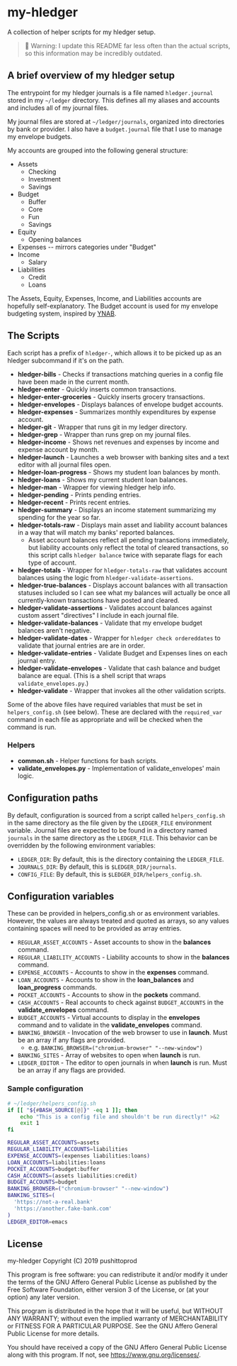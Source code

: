 # my-hledger

A collection of helper scripts for my hledger setup.

> 🚨 Warning: I update this README far less often than the actual scripts, so
> this information may be incredibly outdated.

## A brief overview of my hledger setup

The entrypoint for my hledger journals is a file named `hledger.journal` stored
in my `~/ledger` directory. This defines all my aliases and accounts and
includes all of my journal files.

My journal files are stored at `~/ledger/journals`, organized into directories
by bank or provider. I also have a `budget.journal` file that I use to manage my
envelope budgets.

My accounts are grouped into the following general structure:

* Assets
    * Checking
    * Investment
    * Savings
* Budget
    * Buffer
    * Core
    * Fun
    * Savings
* Equity
    * Opening balances
* Expenses -- mirrors categories under "Budget"
* Income
    * Salary
* Liabilities
    * Credit
    * Loans

The Assets, Equity, Expenses, Income, and Liabilities accounts are hopefully
self-explanatory. The Budget account is used for my envelope budgeting system,
inspired by [YNAB](https://www.youneedabudget.com/the-four-rules/).

<!-- TODO: illustrate transaction format -->

## The Scripts

Each script has a prefix of `hledger-`, which allows it to be picked up as an
hledger subcommand if it's on the path.

* **hledger-bills** - Checks if transactions matching queries in a config file have been
  made in the current month.
* **hledger-enter** - Quickly inserts common transactions.
* **hledger-enter-groceries** - Quickly inserts grocery transactions.
* **hledger-envelopes** - Displays balances of envelope budget accounts.
* **hledger-expenses** - Summarizes monthly expenditures by expense account.
* **hledger-git** - Wrapper that runs git in my ledger directory.
* **hledger-grep** - Wrapper than runs grep on my journal files.
* **hledger-income** - Shows net revenues and expenses by income and expense
  account by month.
* **hledger-launch** - Launches a web browser with banking sites and a text
  editor with all journal files open.
* **hledger-loan-progress** - Shows my student loan balances by month.
* **hledger-loans** - Shows my current student loan balances.
* **hledger-man** - Wrapper for viewing hledger help info.
* **hledger-pending** - Prints pending entries.
* **hledger-recent** - Prints recent entries.
* **hledger-summary** - Displays an income statement summarizing my spending for
  the year so far.
* **hledger-totals-raw** - Displays main asset and liability account balances in
  a way that will match my banks' reported balances.
  * Asset account balances reflect all pending transactions immediately, but
    liability accounts only reflect the total of cleared transactions, so this
    script calls `hledger balance` twice with separate flags for each type of
    account.
* **hledger-totals** - Wrapper for `hledger-totals-raw` that validates account
  balances using the logic from `hledger-validate-assertions`.
* **hledger-true-balances** - Displays account balances with all transaction
  statuses included so I can see what my balances will actually be once all
  currently-known transactions have posted and cleared.
* **hledger-validate-assertions** - Validates account balances against custom
  assert "directives" I include in each journal file.
* **hledger-validate-balances** - Validate that my envelope budget balances
  aren't negative.
* **hledger-validate-dates** - Wrapper for `hledger check ordereddates` to
  validate that journal entries are are in order.
* **hledger-validate-entries** - Validate Budget and Expenses lines on each
  journal entry.
* **hledger-validate-envelopes** - Validate that cash balance and budget balance
  are equal. (This is a shell script that wraps `validate_envelopes.py`.)
* **hledger-validate** - Wrapper that invokes all the other validation scripts.

Some of the above files have required variables that must be set in
`helpers_config.sh` (see below). These are declared with the `required_var`
command in each file as appropriate and will be checked when the command is run.

### Helpers

* **common.sh** - Helper functions for bash scripts.
* **validate_envelopes.py** - Implementation of validate_envelopes' main logic.

## Configuration paths

By default, configuration is sourced from a script called `helpers_config.sh` in
the same directory as the file given by the `LEDGER_FILE` environment variable.
Journal files are expected to be found in a directory named `journals` in the
same directory as the `LEDGER_FILE`. This behavior can be overridden by the
following environment variables:

* `LEDGER_DIR`: By default, this is the directory containing the `LEDGER_FILE`.
* `JOURNALS_DIR`: By default, this is `$LEDGER_DIR/journals`.
* `CONFIG_FILE`: By default, this is `$LEDGER_DIR/helpers_config.sh`.

## Configuration variables

These can be provided in helpers_config.sh or as environment variables. However,
the values are always treated and quoted as arrays, so any values containing
spaces will need to be provided as array entries.

* `REGULAR_ASSET_ACCOUNTS` - Asset accounts to show in the **balances** command.
* `REGULAR_LIABILITY_ACCOUNTS` - Liability accounts to show in the **balances**
  command.
* `EXPENSE_ACCOUNTS` - Accounts to show in the **expenses** command.
* `LOAN_ACCOUNTS` - Accounts to show in the **loan_balances** and
  **loan_progress** commands.
* `POCKET_ACCOUNTS` - Accounts to show in the **pockets** command.
* `CASH_ACCOUNTS` - Real accounts to check against `BUDGET_ACCOUNTS` in the
  **validate_envelopes** command.
* `BUDGET_ACCOUNTS` - Virtual accounts to display in the **envelopes** command
  and to validate in the **validate_envelopes** command.
* `BANKING_BROWSER` - Invocation of the web browser to use in **launch**. Must
  be an array if any flags are provided.
  - e.g. `BANKING_BROWSER=("chromium-browser" "--new-window")`
* `BANKING_SITES` - Array of websites to open when **launch** is run.
* `LEDGER_EDITOR` - The editor to open journals in when **launch** is run. Must
  be an array if any flags are provided.

### Sample configuration

```bash
# ~/ledger/helpers_config.sh
if [[ "${#BASH_SOURCE[@]}" -eq 1 ]]; then
    echo "This is a config file and shouldn't be run directly!" >&2
    exit 1
fi

REGULAR_ASSET_ACCOUNTS=assets
REGULAR_LIABILITY_ACCOUNTS=liabilities
EXPENSE_ACCOUNTS=(expenses liabilities:loans)
LOAN_ACCOUNTS=liabilities:loans
POCKET_ACCOUNTS=budget:buffer
CASH_ACCOUNTS=(assets liabilities:credit)
BUDGET_ACCOUNTS=budget
BANKING_BROWSER=("chromium-browser" "--new-window")
BANKING_SITES=(
  'https://not-a-real.bank'
  'https://another.fake-bank.com'
)
LEDGER_EDITOR=emacs
```

## License

my-hledger Copyright (C) 2019 pushittoprod

This program is free software: you can redistribute it and/or modify it under
the terms of the GNU Affero General Public License as published by the Free
Software Foundation, either version 3 of the License, or (at your option) any
later version.

This program is distributed in the hope that it will be useful, but WITHOUT ANY
WARRANTY; without even the implied warranty of MERCHANTABILITY or FITNESS FOR A
PARTICULAR PURPOSE.  See the GNU Affero General Public License for more details.

You should have received a copy of the GNU Affero General Public License along
with this program.  If not, see <https://www.gnu.org/licenses/>.